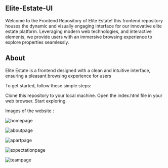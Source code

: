 ## Elite-Estate-UI
Welcome to the Frontend Repository of Elite Estate! this frontend repository houses the dynamic and visually engaging interface for our innovative elite estate platform. Leveraging modern web technologies, and interactive elements, we provide users with an immersive browsing experience to explore properties seamlessly.

## About
Elite Estate is a frontend designed with a clean and intuitive interface, ensuring a pleasant browsing experience for users

To get started, follow these simple steps:

Clone this repository to your local machine.
Open the index.html file in your web browser.
Start exploring.

Images of the website :

![homepage](https://github.com/ItsAryanSharma/Elite-Estate-UI/assets/123888689/378f4a31-8537-4a31-97ed-90a82e43e7f0)

![aboutpage](https://github.com/ItsAryanSharma/Elite-Estate-UI/assets/123888689/72c3a94a-405e-41c2-bd0f-d65835b8cb7d)

![apartpage](https://github.com/ItsAryanSharma/Elite-Estate-UI/assets/123888689/4ef52e23-638c-4bb3-9e80-36b7ab08e370)

![expectationpage](https://github.com/ItsAryanSharma/Elite-Estate-UI/assets/123888689/6ab60017-a914-4201-9751-8bd43247f711)

![teampage](https://github.com/ItsAryanSharma/Elite-Estate-UI/assets/123888689/5e75a923-c9f1-421c-9ea0-ebff55a5e0f4)
